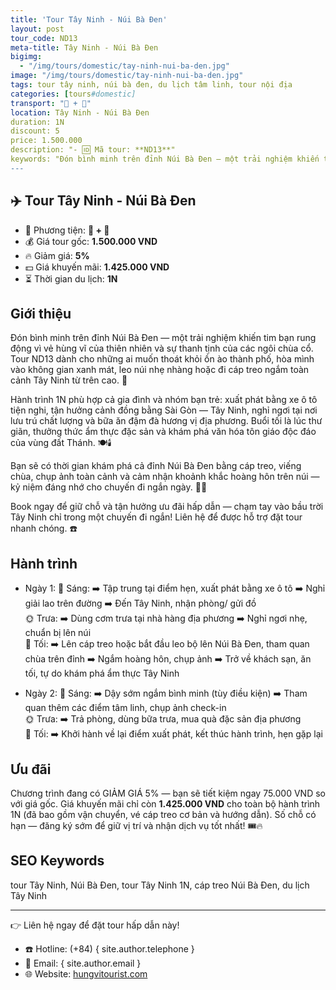 ```yaml
---
title: 'Tour Tây Ninh - Núi Bà Đen'
layout: post
tour_code: ND13
meta-title: Tây Ninh - Núi Bà Đen
bigimg:
  - "/img/tours/domestic/tay-ninh-nui-ba-den.jpg"
image: "/img/tours/domestic/tay-ninh-nui-ba-den.jpg"
tags: tour tây ninh, núi bà đen, du lịch tâm linh, tour nội địa
categories: [tours#domestic]
transport: "🚌 + 🚠"
location: Tây Ninh - Núi Bà Đen
duration: 1N
discount: 5
price: 1.500.000
description: "- 🆔 Mã tour: **ND13**"
keywords: "Đón bình minh trên đỉnh Núi Bà Đen — một trải nghiệm khiến tim bạn rung động vì vẻ hùng vĩ của thiên nhiên và sự thanh tịnh của các ngôi chùa cổ. Tour ND13 dành cho những ai muốn thoát khỏi ồn ào thành phố, hòa mình vào không gian xanh mát, leo núi nhẹ nhàng hoặc đi cáp treo ngắm toàn cảnh Tây Ninh từ trên cao. 🌄"
---
```


## ✈️ Tour Tây Ninh - Núi Bà Đen

- 🚗 Phương tiện: **🚌 + 🚠**
- 💰 Giá tour gốc: **1.500.000 VND**
- 🔥 Giảm giá: **5%**
- 💵 Giá khuyến mãi: **1.425.000 VND**
- ⏳ Thời gian du lịch: **1N**

## Giới thiệu
Đón bình minh trên đỉnh Núi Bà Đen — một trải nghiệm khiến tim bạn rung động vì vẻ hùng vĩ của thiên nhiên và sự thanh tịnh của các ngôi chùa cổ. Tour ND13 dành cho những ai muốn thoát khỏi ồn ào thành phố, hòa mình vào không gian xanh mát, leo núi nhẹ nhàng hoặc đi cáp treo ngắm toàn cảnh Tây Ninh từ trên cao. 🌄

Hành trình 1N phù hợp cả gia đình và nhóm bạn trẻ: xuất phát bằng xe ô tô tiện nghi, tận hưởng cảnh đồng bằng Sài Gòn — Tây Ninh, nghỉ ngơi tại nơi lưu trú chất lượng và bữa ăn đậm đà hương vị địa phương. Buổi tối là lúc thư giãn, thưởng thức ẩm thực đặc sản và khám phá văn hóa tôn giáo độc đáo của vùng đất Thánh. 🍽️🕯️

Bạn sẽ có thời gian khám phá cả đỉnh Núi Bà Đen bằng cáp treo, viếng chùa, chụp ảnh toàn cảnh và cảm nhận khoảnh khắc hoàng hôn trên núi — kỷ niệm đáng nhớ cho chuyến đi ngắn ngày. 📸✨

Book ngay để giữ chỗ và tận hưởng ưu đãi hấp dẫn — chạm tay vào bầu trời Tây Ninh chỉ trong một chuyến đi ngắn! Liên hệ để được hỗ trợ đặt tour nhanh chóng. ☎️

## Hành trình
- Ngày 1:
  🌅 Sáng: ➡️ Tập trung tại điểm hẹn, xuất phát bằng xe ô tô ➡️ Nghỉ giải lao trên đường ➡️ Đến Tây Ninh, nhận phòng/ gửi đồ  
  🌞 Trưa: ➡️ Dùng cơm trưa tại nhà hàng địa phương ➡️ Nghỉ ngơi nhẹ, chuẩn bị lên núi  
  🌙 Tối: ➡️ Lên cáp treo hoặc bắt đầu leo bộ lên Núi Bà Đen, tham quan chùa trên đỉnh ➡️ Ngắm hoàng hôn, chụp ảnh ➡️ Trở về khách sạn, ăn tối, tự do khám phá ẩm thực Tây Ninh

- Ngày 2:
  🌅 Sáng: ➡️ Dậy sớm ngắm bình minh (tùy điều kiện) ➡️ Tham quan thêm các điểm tâm linh, chụp ảnh check-in  
  🌞 Trưa: ➡️ Trả phòng, dùng bữa trưa, mua quà đặc sản địa phương  
  🌙 Tối: ➡️ Khởi hành về lại điểm xuất phát, kết thúc hành trình, hẹn gặp lại

## Ưu đãi
Chương trình đang có GIẢM GIÁ 5% — bạn sẽ tiết kiệm ngay 75.000 VND so với giá gốc. Giá khuyến mãi chỉ còn **1.425.000 VND** cho toàn bộ hành trình 1N (đã bao gồm vận chuyển, vé cáp treo cơ bản và hướng dẫn). Số chỗ có hạn — đăng ký sớm để giữ vị trí và nhận dịch vụ tốt nhất! 🎟️🔥

## SEO Keywords
tour Tây Ninh, Núi Bà Đen, tour Tây Ninh 1N, cáp treo Núi Bà Đen, du lịch Tây Ninh

---

👉 Liên hệ ngay để đặt tour hấp dẫn này!

- ☎️ Hotline: (+84) { site.author.telephone }
- 📧 Email: { site.author.email }
- 🌐 Website: [hungvitourist.com](https://hungvitourist.com)

